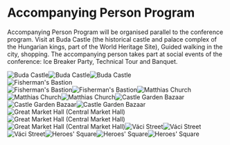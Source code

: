# Accompanying Person Program

Accompanying Person Program will be organised parallel to the conference program. Visit at Buda Castle (the historical castle and palace complex of the Hungarian kings, part of the World Heritage Site), Guided walking in the city, shopping. The accompanying person takes part at social events of the conference: Ice Breaker Party, Technical Tour and Banquet.

![Buda Castle](http://istvs2017.hu/wp-content/uploads/2016/12/Buda-castle.jpg)![Buda Castle](http://istvs2017.hu/wp-content/uploads/2016/12/Buda-Castle\_1.jpg)![Buda Castle](http://istvs2017.hu/wp-content/uploads/2016/12/Buda-Castle\_2.jpg)\
![Fisherman's Bastion](http://istvs2017.hu/wp-content/uploads/2016/12/fishermens-bastion.jpg)\
![Fisherman's Bastion](http://istvs2017.hu/wp-content/uploads/2016/12/fishermens-bastion\_2.jpg)![Fisherman's Bastion](http://istvs2017.hu/wp-content/uploads/2016/12/fishermens-bastion\_1.jpg)![Matthias Church](http://istvs2017.hu/wp-content/uploads/2016/12/Matthias-church.jpg)![Matthias Church](http://istvs2017.hu/wp-content/uploads/2016/12/Matthias-church\_1.jpg)![Matthias Church](http://istvs2017.hu/wp-content/uploads/2016/12/Matthias-church\_2.jpg)![Castle Garden Bazaar](http://istvs2017.hu/wp-content/uploads/2016/12/the\_castle\_garden\_bazaar.jpg)![Castle Garden Bazaar](http://istvs2017.hu/wp-content/uploads/2016/12/the\_castle\_garden\_bazaar\_1.jpg)![Castle Garden Bazaar](http://istvs2017.hu/wp-content/uploads/2016/12/the\_castle\_garden\_bazaar\_2.jpg)![Great Market Hall (Central Market Hall)](http://istvs2017.hu/wp-content/uploads/2016/12/Great\_Market\_Hall\_Budapest.jpg)![Great Market Hall (Central Market Hall)](http://istvs2017.hu/wp-content/uploads/2016/12/Great\_Market\_Hall\_Budapest\_1.jpg)![Great Market Hall (Central Market Hall)](http://istvs2017.hu/wp-content/uploads/2016/12/Great\_Market\_Hall\_Budapest\_2.jpg)![Váci Street](http://istvs2017.hu/wp-content/uploads/2016/12/Vaci-street.jpg)![Váci Street](http://istvs2017.hu/wp-content/uploads/2016/12/Vaci-street\_1.jpg)![Váci Street](http://istvs2017.hu/wp-content/uploads/2016/12/Vaci-street\_2.jpg)![Heroes' Square](http://istvs2017.hu/wp-content/uploads/2016/12/Heroes-Square.jpg)![Heroes' Square](http://istvs2017.hu/wp-content/uploads/2016/12/Heroes-Square\_1.jpg)![Heroes' Square](http://istvs2017.hu/wp-content/uploads/2016/12/Heroes-Square\_2.jpg)

